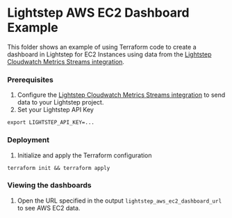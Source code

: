 # Lightstep AWS EC2 Dashboard Example

This folder shows an example of using Terraform code to create a dashboard in Lightstep for EC2 Instances using data from the [Lightstep Cloudwatch Metrics Streams integration](https://docs.lightstep.com/docs/setup-aws-for-metrics).

### Prerequisites

1. Configure the [Lightstep Cloudwatch Metrics Streams integration](https://docs.lightstep.com/docs/setup-aws-for-metrics) to send data to your Lightstep project.
2. Set your Lightstep API Key

```
export LIGHTSTEP_API_KEY=...
```

### Deployment

1. Initialize and apply the Terraform configuration

```
terraform init && terraform apply
```

### Viewing the dashboards

1. Open the URL specified in the output `lightstep_aws_ec2_dashboard_url` to see AWS EC2 data.